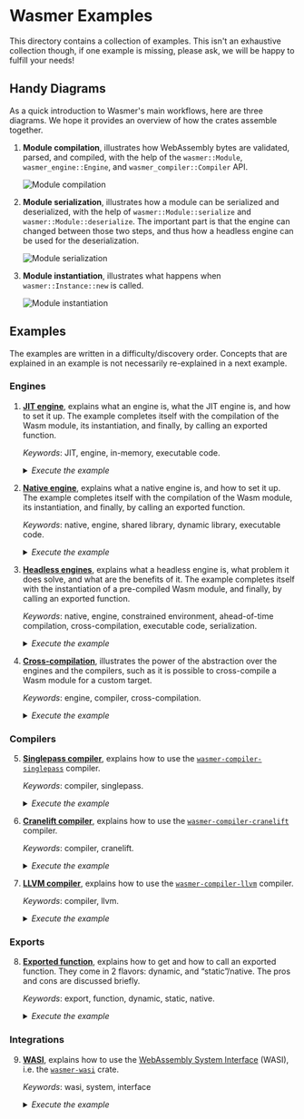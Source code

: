 # Wasmer Examples

This directory contains a collection of examples. This isn't an
exhaustive collection though, if one example is missing, please ask,
we will be happy to fulfill your needs!

## Handy Diagrams

As a quick introduction to Wasmer's main workflows, here are three
diagrams. We hope it provides an overview of how the crates assemble
together.

1. **Module compilation**, illustrates how WebAssembly bytes are
   validated, parsed, and compiled, with the help of the
   `wasmer::Module`, `wasmer_engine::Engine`, and
   `wasmer_compiler::Compiler` API.

   ![Module compilation](https://raw.githubusercontent.com/wasmerio/wasmer-reborn/master/docs/Diagram_module_compilation.svg?sanitize=true)

2. **Module serialization**, illustrates how a module can be
   serialized and deserialized, with the help of
   `wasmer::Module::serialize` and `wasmer::Module::deserialize`. The
   important part is that the engine can changed between those two
   steps, and thus how a headless engine can be used for the
   deserialization.

   ![Module serialization](https://raw.githubusercontent.com/wasmerio/wasmer-reborn/master/docs/Diagram_module_serialization.svg?sanitize=true)

3. **Module instantiation**, illustrates what happens when
   `wasmer::Instance::new` is called.

   ![Module instantiation](https://raw.githubusercontent.com/wasmerio/wasmer-reborn/master/docs/Diagram_module_instantiation.svg?sanitize=true)

## Examples

The examples are written in a difficulty/discovery order. Concepts that
are explained in an example is not necessarily re-explained in a next
example.

### Engines

1. [**JIT engine**][engine-jit], explains what an engine is, what the
   JIT engine is, and how to set it up. The example completes itself
   with the compilation of the Wasm module, its instantiation, and
   finally, by calling an exported function.
   
   _Keywords_: JIT, engine, in-memory, executable code.
   
   <details>
   <summary><em>Execute the example</em></summary>

   ```shell
   $ cargo run --example engine-jit --release --features "cranelift"
   ```

   </details>

2. [**Native engine**][engine-native], explains what a native engine
   is, and how to set it up. The example completes itself with the
   compilation of the Wasm module, its instantiation, and finally, by
   calling an exported function.
   
   _Keywords_: native, engine, shared library, dynamic library,
   executable code.

   <details>
   <summary><em>Execute the example</em></summary>

   ```shell
   $ cargo run --example engine-native --release --features "cranelift"
   ```

   </details>

3. [**Headless engines**][engine-headless], explains what a headless
   engine is, what problem it does solve, and what are the benefits of
   it. The example completes itself with the instantiation of a
   pre-compiled Wasm module, and finally, by calling an exported
   function.
   
   _Keywords_: native, engine, constrained environment, ahead-of-time
   compilation, cross-compilation, executable code, serialization.

   <details>
   <summary><em>Execute the example</em></summary>

   ```shell
   $ cargo run --example engine-headless --release --features "cranelift"
   ```

   </details>

4. [**Cross-compilation**][cross-compilation], illustrates the power
   of the abstraction over the engines and the compilers, such as it
   is possible to cross-compile a Wasm module for a custom target.
   
   _Keywords_: engine, compiler, cross-compilation.

   <details>
   <summary><em>Execute the example</em></summary>

   ```shell
   $ cargo run --example cross-compilation --release --features "cranelift"
   ```

   </details>

### Compilers

5. [**Singlepass compiler**][compiler-singlepass], explains how to use
   the [`wasmer-compiler-singlepass`] compiler.
   
   _Keywords_: compiler, singlepass.

   <details>
   <summary><em>Execute the example</em></summary>

   ```shell
   $ cargo run --example compiler-singlepass --release --features "singlepass"
   ```

   </details>

6. [**Cranelift compiler**][compiler-cranelift], explains how to use
   the [`wasmer-compiler-cranelift`] compiler.
   
   _Keywords_: compiler, cranelift.

   <details>
   <summary><em>Execute the example</em></summary>

   ```shell
   $ cargo run --example compiler-cranelift --release --features "cranelift"
   ```

   </details>

7. [**LLVM compiler**][compiler-llvm], explains how to use the
   [`wasmer-compiler-llvm`] compiler.
   
   _Keywords_: compiler, llvm.

   <details>
   <summary><em>Execute the example</em></summary>

   ```shell
   $ cargo run --example compiler-llvm --release --features "llvm"
   ```

   </details>

### Exports
   
8. [**Exported function**][exported-function], explains how to get and
   how to call an exported function. They come in 2 flavors: dynamic,
   and “static”/native. The pros and cons are discussed briefly.
   
   _Keywords_: export, function, dynamic, static, native.

   <details>
   <summary><em>Execute the example</em></summary>

   ```shell
   $ cargo run --example exported-function --release --features "cranelift"
   ```

   </details>

### Integrations

9. [**WASI**][wasi], explains how to use the [WebAssembly System
   Interface][WASI] (WASI), i.e. the [`wasmer-wasi`] crate.
   
   _Keywords_: wasi, system, interface

   <details>
   <summary><em>Execute the example</em></summary>

   ```shell
   $ cargo run --example wasi --release --features "cranelift,wasi"
   ```

   </details>

[engine-jit]: ./engine_jit.rs
[engine-native]: ./engine_native.rs
[engine-headless]: ./engine_headless.rs
[compiler-singlepass]: ./compiler_singlepass.rs
[compiler-cranelift]: ./compiler_cranelift.rs
[compiler-llvm]: ./compiler_llvm.rs
[cross-compilation]: ./engine_cross_compilation.rs
[exported-function]: ./exports_function.rs
[wasi]: ./wasi.rs
[`wasmer-compiler-singlepass`]: https://github.com/wasmerio/wasmer-reborn/tree/master/lib/compiler-singlepass
[`wasmer-compiler-cranelift`]: https://github.com/wasmerio/wasmer-reborn/tree/master/lib/compiler-cranelift
[`wasmer-compiler-llvm`]: https://github.com/wasmerio/wasmer-reborn/tree/master/lib/compiler-llvm
[`wasmer-wasi`]: https://github.com/wasmerio/wasmer-reborn/tree/master/lib/wasi
[WASI]: https://github.com/WebAssembly/WASI
